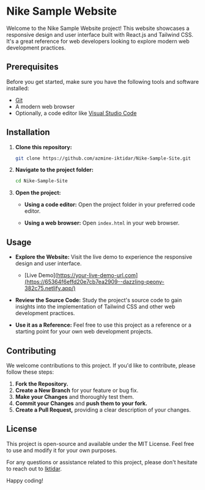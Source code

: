 # Nike Sample Website

Welcome to the Nike Sample Website project! This website showcases a responsive design and user interface built with React.js and Tailwind CSS. It's a great reference for web developers looking to explore modern web development practices.

## Prerequisites

Before you get started, make sure you have the following tools and software installed:

- [Git](https://git-scm.com/)
- A modern web browser
- Optionally, a code editor like [Visual Studio Code](https://code.visualstudio.com/)

## Installation

1. **Clone this repository:**

    ```bash
    git clone https://github.com/azmine-iktidar/Nike-Sample-Site.git
    ```

2. **Navigate to the project folder:**

    ```bash
    cd Nike-Sample-Site
    ```

3. **Open the project:**

    - **Using a code editor:** Open the project folder in your preferred code editor.

    - **Using a web browser:** Open `index.html` in your web browser.

## Usage

- **Explore the Website:** Visit the live demo to experience the responsive design and user interface.
  - [Live Demo](https://your-live-demo-url.com](https://65364f6effd20e7cb7ea2909--dazzling-peony-382c75.netlify.app/)

- **Review the Source Code:** Study the project's source code to gain insights into the implementation of Tailwind CSS and other web development practices.

- **Use it as a Reference:** Feel free to use this project as a reference or a starting point for your own web development projects.

## Contributing

We welcome contributions to this project. If you'd like to contribute, please follow these steps:

1. **Fork the Repository.**
2. **Create a New Branch** for your feature or bug fix.
3. **Make your Changes** and thoroughly test them.
4. **Commit your Changes** and **push them to your fork.**
5. **Create a Pull Request,** providing a clear description of your changes.

## License

This project is open-source and available under the MIT License. Feel free to use and modify it for your own purposes.

For any questions or assistance related to this project, please don't hesitate to reach out to [Iktidar](https://your-contact-info.com).

Happy coding!
